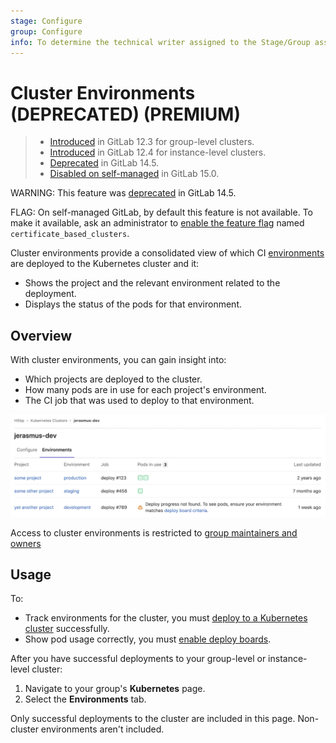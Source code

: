 ```yaml
---
stage: Configure
group: Configure
info: To determine the technical writer assigned to the Stage/Group associated with this page, see https://about.gitlab.com/handbook/product/ux/technical-writing/#assignments
---
```


# Cluster Environments (DEPRECATED) **(PREMIUM)**

> - [Introduced](https://gitlab.com/gitlab-org/gitlab/-/issues/13392) in GitLab 12.3 for group-level clusters.
> - [Introduced](https://gitlab.com/gitlab-org/gitlab/-/issues/14809) in GitLab 12.4 for instance-level clusters.
> - [Deprecated](https://gitlab.com/groups/gitlab-org/configure/-/epics/8) in GitLab 14.5.
> - [Disabled on self-managed](https://gitlab.com/gitlab-org/gitlab/-/issues/353410) in GitLab 15.0.

WARNING:
This feature was [deprecated](https://gitlab.com/groups/gitlab-org/configure/-/epics/8) in GitLab 14.5.

FLAG:
On self-managed GitLab, by default this feature is not available. To make it available, ask an administrator to [enable the feature flag](../../administration/feature_flags.md) named `certificate_based_clusters`.

Cluster environments provide a consolidated view of which CI [environments](../../ci/environments/index.md) are
deployed to the Kubernetes cluster and it:

- Shows the project and the relevant environment related to the deployment.
- Displays the status of the pods for that environment.

## Overview

With cluster environments, you can gain insight into:

- Which projects are deployed to the cluster.
- How many pods are in use for each project's environment.
- The CI job that was used to deploy to that environment.

![Cluster environments page](img/cluster_environments_table_v12_3.png)

Access to cluster environments is restricted to
[group maintainers and owners](../permissions.md#group-members-permissions)

## Usage

To:

- Track environments for the cluster, you must
  [deploy to a Kubernetes cluster](../project/clusters/deploy_to_cluster.md)
  successfully.
- Show pod usage correctly, you must
  [enable deploy boards](../project/deploy_boards.md#enabling-deploy-boards).

After you have successful deployments to your group-level or instance-level cluster:

1. Navigate to your group's **Kubernetes** page.
1. Select the **Environments** tab.

Only successful deployments to the cluster are included in this page.
Non-cluster environments aren't included.
